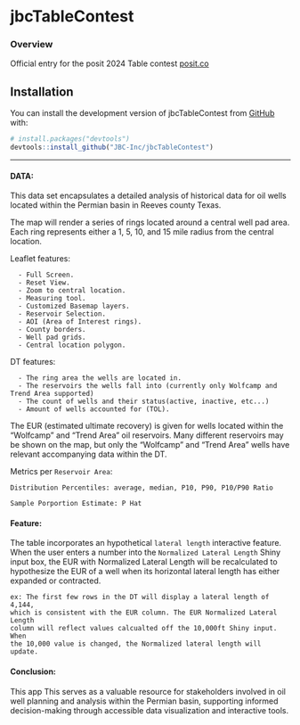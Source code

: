 
# jbcTableContest

### Overview

Official entry for the posit 2024 Table contest
[posit.co](https://posit.co/blog/announcing-the-2024-table-contest/)

## Installation

You can install the development version of jbcTableContest from
[GitHub](https://github.com/) with:

``` r
# install.packages("devtools")
devtools::install_github("JBC-Inc/jbcTableContest")
```

------------------------------------------------------------------------

#### DATA:

This data set encapsulates a detailed analysis of historical data for
oil wells located within the Permian basin in Reeves county Texas.

The map will render a series of rings located around a central well pad
area. Each ring represents either a 1, 5, 10, and 15 mile radius from
the central location.

Leaflet features:

      - Full Screen.
      - Reset View.
      - Zoom to central location.
      - Measuring tool.
      - Customized Basemap layers.
      - Reservoir Selection.
      - AOI (Area of Interest rings).
      - County borders.
      - Well pad grids.
      - Central location polygon.

DT features:

      - The ring area the wells are located in.
      - The reservoirs the wells fall into (currently only Wolfcamp and Trend Area supported)
      - The count of wells and their status(active, inactive, etc...)
      - Amount of wells accounted for (TOL).

The EUR (estimated ultimate recovery) is given for wells located within
the “Wolfcamp” and “Trend Area” oil reservoirs. Many different
reservoirs may be shown on the map, but only the “Wolfcamp” and “Trend
Area” wells have relevant accompanying data within the DT.

Metrics per `Reservoir Area`:

    Distribution Percentiles: average, median, P10, P90, P10/P90 Ratio

    Sample Porportion Estimate: P Hat

#### Feature:

The table incorporates an hypothetical `lateral length` interactive
feature. When the user enters a number into the
`Normalized Lateral Length` Shiny input box, the EUR with Normalized
Lateral Length will be recalculated to hypothesize the EUR of a well
when its horizontal lateral length has either expanded or contracted.

    ex: The first few rows in the DT will display a lateral length of 4,144, 
    which is consistent with the EUR column. The EUR Normalized Lateral Length 
    column will reflect values calcualted off the 10,000ft Shiny input. When 
    the 10,000 value is changed, the Normalized lateral length will update.

#### Conclusion:

This app This serves as a valuable resource for stakeholders involved in
oil well planning and analysis within the Permian basin, supporting
informed decision-making through accessible data visualization and
interactive tools.
